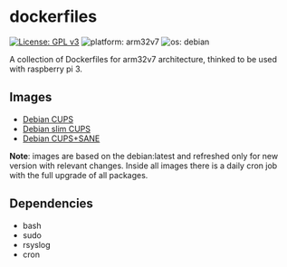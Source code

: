 # dockerfiles
[![License: GPL v3](https://img.shields.io/badge/License-GPLv3-blue.svg)](https://www.gnu.org/licenses/gpl-3.0)
![platform: arm32v7](https://img.shields.io/badge/platform-arm32v7-brightgreen)
![os: debian](https://img.shields.io/badge/os-debian-red)

A collection of Dockerfiles for arm32v7 architecture, thinked to be used with raspberry pi 3.

## Images
* [Debian CUPS](docker-debian-cups/)
* [Debian slim CUPS](docker-debian-slim-cups/)
* [Debian CUPS+SANE](docker-debian-cups+sane/)

__Note__: images are based on the debian:latest and refreshed only for new version with relevant changes. Inside all images there is a daily cron job with the full upgrade of all packages.


## Dependencies
* bash
* sudo
* rsyslog
* cron

